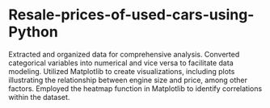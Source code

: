 # Resale-prices-of-used-cars-using-Python
Extracted and organized data for comprehensive analysis. Converted categorical variables into numerical and vice versa to facilitate data modeling. Utilized Matplotlib to create visualizations, including plots illustrating the relationship between engine size and price, among other factors. Employed the heatmap function in Matplotlib to identify correlations within the dataset.
